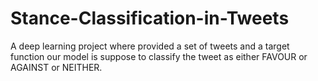 # Stance-Classification-in-Tweets
A deep learning project where provided a set of tweets and a target function our model is suppose to classify the tweet as either FAVOUR or AGAINST or NEITHER.
